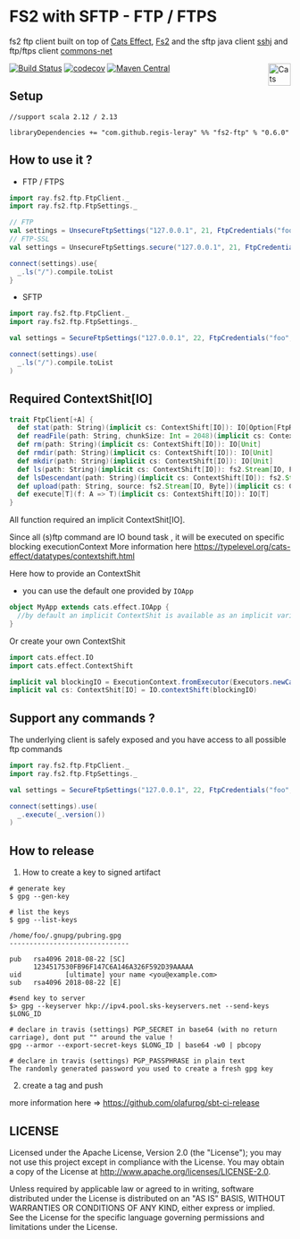# FS2 with SFTP - FTP / FTPS

fs2 ftp client built on top of [Cats Effect](https://typelevel.org/cats-effect/), [Fs2](http://fs2.io/) and the sftp java client [sshj](https://github.com/hierynomus/sshj) and ftp/ftps client [commons-net](https://commons.apache.org/proper/commons-net/) 

[![Build Status](https://travis-ci.org/regis-leray/fs2-ftp.svg?branch=master)](https://travis-ci.org/regis-leray/fs2-ftp)
[![codecov](https://codecov.io/gh/regis-leray/fs2-ftp/branch/master/graph/badge.svg)](https://codecov.io/gh/regis-leray/fs2-ftp)
[![Maven Central](https://img.shields.io/maven-central/v/com.github.regis-leray/fs2-ftp_2.12.svg)](http://search.maven.org/#search%7Cga%7C1%7Cfs2-ftp) 
<a href="https://typelevel.org/cats/"><img src="https://typelevel.org/cats/img/cats-badge.svg" height="40px" align="right" alt="Cats friendly" /></a>

Setup
-----

```
//support scala 2.12 / 2.13

libraryDependencies += "com.github.regis-leray" %% "fs2-ftp" % "0.6.0"
```

How to use it ?
---

* FTP / FTPS

```scala
import ray.fs2.ftp.FtpClient._
import ray.fs2.ftp.FtpSettings._

// FTP
val settings = UnsecureFtpSettings("127.0.0.1", 21, FtpCredentials("foo", "bar"))
// FTP-SSL 
val settings = UnsecureFtpSettings.secure("127.0.0.1", 21, FtpCredentials("foo", "bar"))

connect(settings).use{
  _.ls("/").compile.toList
}
```

* SFTP

```scala
import ray.fs2.ftp.FtpClient._
import ray.fs2.ftp.FtpSettings._

val settings = SecureFtpSettings("127.0.0.1", 22, FtpCredentials("foo", "bar"))

connect(settings).use(
  _.ls("/").compile.toList
)     
 ```

Required ContextShit[IO]
----------------------

```scala
trait FtpClient[+A] {
  def stat(path: String)(implicit cs: ContextShift[IO]): IO[Option[FtpResource]]
  def readFile(path: String, chunkSize: Int = 2048)(implicit cs: ContextShift[IO]): fs2.Stream[IO, Byte]
  def rm(path: String)(implicit cs: ContextShift[IO]): IO[Unit]
  def rmdir(path: String)(implicit cs: ContextShift[IO]): IO[Unit]
  def mkdir(path: String)(implicit cs: ContextShift[IO]): IO[Unit]
  def ls(path: String)(implicit cs: ContextShift[IO]): fs2.Stream[IO, FtpResource]
  def lsDescendant(path: String)(implicit cs: ContextShift[IO]): fs2.Stream[IO, FtpResource]
  def upload(path: String, source: fs2.Stream[IO, Byte])(implicit cs: ContextShift[IO]): IO[Unit]
  def execute[T](f: A => T)(implicit cs: ContextShift[IO]): IO[T]
}
```

All function required an implicit ContextShit[IO].

Since all (s)ftp command are IO bound task , it will be executed on specific blocking executionContext
More information here https://typelevel.org/cats-effect/datatypes/contextshift.html



Here how to provide an ContextShit

* you can use the default one provided by `IOApp`
```scala
object MyApp extends cats.effect.IOApp {
  //by default an implicit ContextShit is available as an implicit variable 
}
```

Or create your own ContextShit
```scala
import cats.effect.IO
import cats.effect.ContextShift

implicit val blockingIO = ExecutionContext.fromExecutor(Executors.newCachedThreadPool())
implicit val cs: ContextShit[IO] = IO.contextShift(blockingIO)
```



Support any commands ?
---

The underlying client is safely exposed and you have access to all possible ftp commands

```scala
import ray.fs2.ftp.FtpClient._
import ray.fs2.ftp.FtpSettings._

val settings = SecureFtpSettings("127.0.0.1", 22, FtpCredentials("foo", "bar"))

connect(settings).use(
  _.execute(_.version())
)     
 ```
 




How to release
---

1. How to create a key to signed artifact
```
# generate key
$ gpg --gen-key

# list the keys
$ gpg --list-keys

/home/foo/.gnupg/pubring.gpg
------------------------------

pub   rsa4096 2018-08-22 [SC]
      1234517530FB96F147C6A146A326F592D39AAAAA
uid           [ultimate] your name <you@example.com>
sub   rsa4096 2018-08-22 [E]

#send key to server
$> gpg --keyserver hkp://ipv4.pool.sks-keyservers.net --send-keys $LONG_ID

# declare in travis (settings) PGP_SECRET in base64 (with no return carriage), dont put "" around the value !
gpg --armor --export-secret-keys $LONG_ID | base64 -w0 | pbcopy

# declare in travis (settings) PGP_PASSPHRASE in plain text
The randomly generated password you used to create a fresh gpg key
```

2. create a tag and push

more information here => https://github.com/olafurpg/sbt-ci-release

## LICENSE

Licensed under the Apache License, Version 2.0 (the "License"); you may not use this project except in compliance with
the License. You may obtain a copy of the License at http://www.apache.org/licenses/LICENSE-2.0.

Unless required by applicable law or agreed to in writing, software distributed under the License is distributed on an
"AS IS" BASIS, WITHOUT WARRANTIES OR CONDITIONS OF ANY KIND, either express or implied. See the License for the specific
language governing permissions and limitations under the License.
